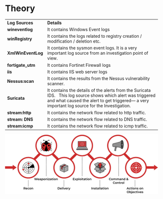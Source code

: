# Theory
|     |     |
| --- | --- |
| **Log Sources** | **Details** |
| **wineventlog** | It contains Windows Event logs |
| **winRegistry** | It contains the logs related to registry creation / modification / deletion etc. |
| **XmlWinEventLog** | It contains the sysmon event logs. It is a very important log source from an investigation point of view. |
| **fortigate\_utm** | It contains Fortinet Firewall logs |
| **iis** | It contains IIS web server logs |
| **Nessus:scan** | It contains the results from the Nessus vulnerability scanner. |
| **Suricata** | It contains the details of the alerts from the Suricata IDS.   This log source shows which alert was triggered and what caused the alert to get triggered— a very important log source for the Investigation. |
| **stream:http** | It contains the network flow related to http traffic. |
| **stream: DNS** | It contains the network flow related to DNS traffic. |
| **stream:icmp** | It contains the network flow related to icmp traffic. |

![](49da8f5f7dc8665793a264cd367b78.jpg)